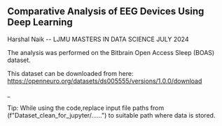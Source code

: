 ## Comparative Analysis of EEG Devices Using Deep Learning
Harshal Naik
-- LJMU MASTERS IN DATA SCIENCE JULY 2024
  
The analysis was performed on the Bitbrain Open Access Sleep (BOAS) dataset.

This dataset can be downloaded from here:  https://openneuro.org/datasets/ds005555/versions/1.0.0/download

_

Tip: While using the code,replace input file paths from  (f"Dataset_clean_for_jupyter/......") to suitable path where data is stored.
